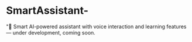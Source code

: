 # SmartAssistant-
"🚀 Smart AI-powered assistant with voice interaction and learning features — under development, coming soon.
